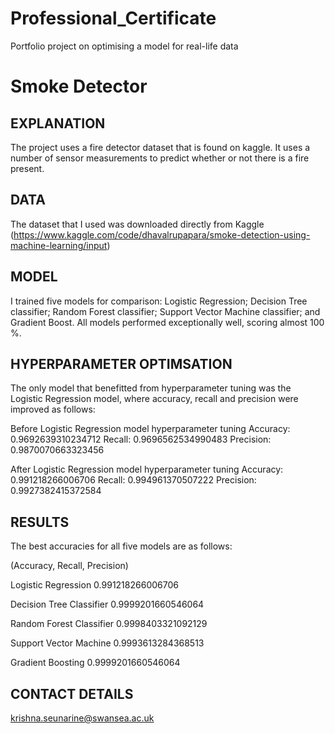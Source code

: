 # Professional_Certificate
Portfolio project on optimising a model for real-life data

# Smoke Detector


## EXPLANATION 

The project uses a fire detector dataset that is found on kaggle. It uses a number of sensor measurements to predict whether or not there is a fire present.

## DATA
The dataset that I used was downloaded directly from Kaggle (https://www.kaggle.com/code/dhavalrupapara/smoke-detection-using-machine-learning/input)

## MODEL 
I trained five models for comparison: Logistic Regression; Decision Tree classifier; Random Forest classifier; Support Vector Machine classifier; and Gradient Boost. All models performed exceptionally well, scoring almost 100 %.

## HYPERPARAMETER OPTIMSATION
The only model that benefitted from hyperparameter tuning was the Logistic Regression model, where accuracy, recall and precision were improved as follows:

Before Logistic Regression model hyperparameter tuning
Accuracy: 0.9692639310234712 Recall: 0.9696562534990483 Precision: 0.9870070663323456 

After Logistic Regression model hyperparameter tuning
Accuracy: 0.991218266006706  Recall: 0.994961370507222  Precision: 0.9927382415372584

## RESULTS
The best accuracies for all five models are as follows:

(Accuracy, Recall, Precision)

Logistic Regression	      0.991218266006706	  


Decision Tree Classifier	0.9999201660546064	


Random Forest Classifier	0.9998403321092129	


Support Vector Machine	  0.9993613284368513	


Gradient Boosting	        0.9999201660546064	



## CONTACT DETAILS
krishna.seunarine@swansea.ac.uk
